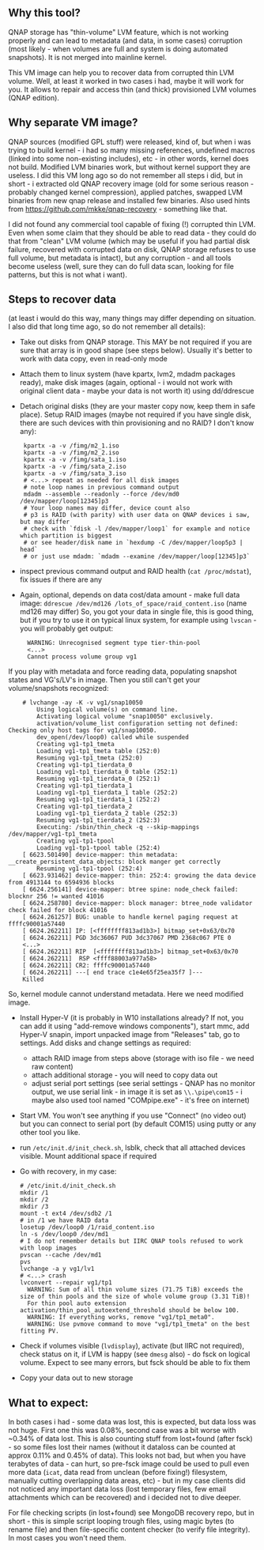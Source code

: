 ## Why this tool?
QNAP storage has "thin-volume" LVM feature, which is not working properly and can lead to metadata (and data, in some cases) corruption (most likely - when volumes are full and system is doing automated snapshots). It is not merged into mainline kernel.

This VM image can help you to recover data from corrupted thin LVM volume. Well, at least it worked in two cases i had, maybe it will work for you. It allows to repair and access thin (and thick) provisioned LVM volumes (QNAP edition).

## Why separate VM image?
QNAP sources (modified GPL stuff) were released, kind of, but when i was trying to build kernel - i had so many missing references, undefined macros (linked into some non-existing includes), etc - in other words, kernel does not build. Modified LVM binaries work, but without kernel support they are useless. I did this VM long ago so do not remember all steps i did, but in short - i extracted old QNAP recovery image (old for some serious reason - probably changed kernel compression), applied patches, swapped LVM binaries from new qnap release and installed few binaries. Also used hints from https://github.com/mkke/qnap-recovery - something like that. 

I did not found any commercial tool capable of fixing (!) corrupted thin LVM. Even when some claim that they should be able to read data - they could do that from "clean" LVM volume (which may be useful if you had partial disk failure, recovered with corrupted data on disk, QNAP storage refuses to use full volume, but metadata is intact), but any corruption - and all tools become useless (well, sure they can do full data scan, looking for file patterns, but this is not what i want).

## Steps to recover data
(at least i would do this way, many things may differ depending on situation. I also did that long time ago, so do not remember all details):
- Take out disks from QNAP storage. This MAY be not required if you are sure that array is in good shape (see steps below). Usually it's better to work with data copy, even in read-only mode
- Attach them to linux system (have kpartx, lvm2, mdadm packages ready), make disk images (again, optional - i would not work with original client data - maybe your data is not worth it) using dd/ddrescue
- Detach original disks (they are your master copy now, keep them in safe place). Setup RAID images (maybe not required if you have single disk, there are such devices with thin provisioning and no RAID? I don't know any):

       kpartx -a -v /fimg/m2_1.iso
       kpartx -a -v /fimg/m2_2.iso
       kpartx -a -v /fimg/sata_1.iso
       kpartx -a -v /fimg/sata_2.iso
       kpartx -a -v /fimg/sata_3.iso
       # <...> repeat as needed for all disk images
       # note loop names in previous command output
       mdadm --assemble --readonly --force /dev/md0 /dev/mapper/loop[12345]p3
       # Your loop names may differ, device count also
       # p3 is RAID (with parity) with user data on QNAP devices i saw, but may differ
       # check with `fdisk -l /dev/mapper/loop1` for example and notice which partition is biggest
       # or see header/disk name in `hexdump -C /dev/mapper/loop5p3 | head`
       # or just use mdadm: `mdadm --examine /dev/mapper/loop[12345]p3`
       
- inspect previous command output and RAID health (`cat /proc/mdstat`), fix issues if there are any
- Again, optional, depends on data cost/data amount - make full data image: `ddrescue /dev/md126 /lots_of_space/raid_content.iso` (name md126 may differ)
So, you got your data in single file, this is good thing, but if you try to use it on typical linux system, for example using `lvscan` - you will probably get output:
    
        WARNING: Unrecognised segment type tier-thin-pool
        <...>
        Cannot process volume group vg1
        	

 If you play with metadata and force reading data, populating snapshot states and VG's/LV's in image. Then you still can't get your volume/snapshots recognized:
    
        # lvchange -ay -K -v vg1/snap10050
            Using logical volume(s) on command line.
            Activating logical volume "snap10050" exclusively.
            activation/volume_list configuration setting not defined: Checking only host tags for vg1/snap10050.
            dev_open(/dev/loop0) called while suspended
            Creating vg1-tp1_tmeta
            Loading vg1-tp1_tmeta table (252:0)
            Resuming vg1-tp1_tmeta (252:0)
            Creating vg1-tp1_tierdata_0
            Loading vg1-tp1_tierdata_0 table (252:1)
            Resuming vg1-tp1_tierdata_0 (252:1)
            Creating vg1-tp1_tierdata_1
            Loading vg1-tp1_tierdata_1 table (252:2)
            Resuming vg1-tp1_tierdata_1 (252:2)
            Creating vg1-tp1_tierdata_2
            Loading vg1-tp1_tierdata_2 table (252:3)
            Resuming vg1-tp1_tierdata_2 (252:3)
            Executing: /sbin/thin_check -q --skip-mappings /dev/mapper/vg1-tp1_tmeta
            Creating vg1-tp1-tpool
            Loading vg1-tp1-tpool table (252:4)
        [ 6623.501490] device-mapper: thin metadata: __create_persistent_data_objects: block manger get correctly
            Resuming vg1-tp1-tpool (252:4)
        [ 6623.931462] device-mapper: thin: 252:4: growing the data device from 4913144 to 6594936 blocks
        [ 6624.256141] device-mapper: btree spine: node_check failed: blocknr 256 != wanted 41016
        [ 6624.258780] device-mapper: block manager: btree_node validator check failed for block 41016
        [ 6624.261257] BUG: unable to handle kernel paging request at ffffc90001a57440
        [ 6624.262211] IP: [<ffffffff813ad1b3>] bitmap_set+0x63/0x70
        [ 6624.262211] PGD 3dc36067 PUD 3dc37067 PMD 2368c067 PTE 0
        <...>
        [ 6624.262211] RIP  [<ffffffff813ad1b3>] bitmap_set+0x63/0x70
        [ 6624.262211]  RSP <ffff88003a977a58>
        [ 6624.262211] CR2: ffffc90001a57440
        [ 6624.262211] ---[ end trace c1e4e65f25ea35f7 ]---
        Killed
          
 So, kernel module cannot understand metadata. Here we need modified image.
  
- Install Hyper-V (it is probably in W10 installations already? If not, you can add it using "add-remove windows components"), start mmc, add Hyper-V snapin, import unpacked image from "Releases" tab, go to settings. Add disks and change settings as required:
  - attach RAID image from steps above (storage with iso file - we need raw content)
  - attach additional storage - you will need to copy data out
  - adjust serial port settings (see serial settings - QNAP has no monitor output, we use serial link - in image it is set as `\\.\pipe\com15` - i maybe also used tool named "COMpipe.exe" - it's free on internet)
- Start VM. You won't see anything if you use "Connect" (no video out) but you can connect to serial port (by default COM15) using putty or any other tool you like.
- run `/etc/init.d/init_check.sh`, lsblk, check that all attached devices visible. Mount additional space if required
- Go with recovery, in my case:


      # /etc/init.d/init_check.sh
      mkdir /1
      mkdir /2
      mkdir /3
      mount -t ext4 /dev/sdb2 /1
      # in /1 we have RAID data
      losetup /dev/loop0 /1/raid_content.iso
      ln -s /dev/loop0 /dev/md1
      # I do not remember details but IIRC QNAP tools refused to work with loop images
      pvscan --cache /dev/md1
      pvs
      lvchange -a y vg1/lv1 
      # <...> crash
      lvconvert --repair vg1/tp1
        WARNING: Sum of all thin volume sizes (71.75 TiB) exceeds the size of thin pools and the size of whole volume group (3.31 TiB)!
        For thin pool auto extension activation/thin_pool_autoextend_threshold should be below 100.
        WARNING: If everything works, remove "vg1/tp1_meta0".
        WARNING: Use pvmove command to move "vg1/tp1_tmeta" on the best fitting PV.
		
- Check if volumes visible (`lvdisplay`), activate (but IIRC not required), check status on it, if LVM is happy (see `dmesg` also) - do fsck on logical volume. Expect to see many errors, but fsck should be able to fix them
- Copy your data out to new storage
  
## What to expect:
In both cases i had - some data was lost, this is expected, but data loss was not huge. First one this was 0.08%, second case was a bit worse with ~0.34% of data lost. This is also counting stuff from lost+found (after fsck) - so some files lost their names (without it dataloss can be counted at approx 0.11% and 0.45% of data).
This looks not bad, but when you have terabytes of data - can hurt, so pre-fsck image could be used to pull even more data (`icat`, data read from unclean (before fixing!) filesystem, manually cutting overlapping data areas, etc) - but in my case clients did not noticed any important data loss (lost temporary files, few email attachments which can be recovered) and i decided not to dive deeper.

For file checking scripts (in lost+found) see MongoDB recovery repo, but in short - this is simple script looping trough files, using magic bytes (to rename file) and then file-specific content checker (to verify file integrity). In most cases you won't need them.
